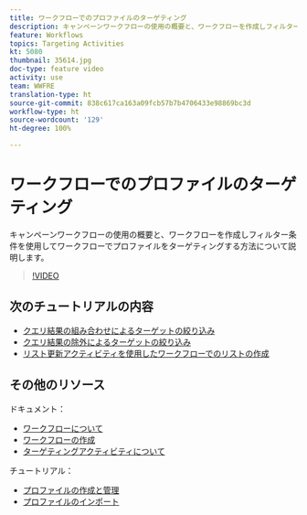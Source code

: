 ```yaml
---
title: ワークフローでのプロファイルのターゲティング
description: キャンペーンワークフローの使用の概要と、ワークフローを作成しフィルター条件を使用してワークフローでプロファイルをターゲティングする方法について説明します。
feature: Workflows
topics: Targeting Activities
kt: 5080
thumbnail: 35614.jpg
doc-type: feature video
activity: use
team: WWFRE
translation-type: ht
source-git-commit: 838c617ca163a09fcb57b7b4706433e98869bc3d
workflow-type: ht
source-wordcount: '129'
ht-degree: 100%

---
```



# ワークフローでのプロファイルのターゲティング

キャンペーンワークフローの使用の概要と、ワークフローを作成しフィルター条件を使用してワークフローでプロファイルをターゲティングする方法について説明します。

>[!VIDEO](https://video.tv.adobe.com/v/35614?quality=12&captions=jpn)

## 次のチュートリアルの内容

* [クエリ結果の組み合わせによるターゲットの絞り込み](/help/automating-with-workflows/refining-targets-by-combining-query-results.md)
* [クエリ結果の除外によるターゲットの絞り込み](/help/automating-with-workflows/refining-targets-by-excluding-query-results.md)
* [リスト更新アクティビティを使用したワークフローでのリストの作成](/help/automating-with-workflows/using-the-update-list-activity.md)

## その他のリソース

ドキュメント：

* [ワークフローについて](https://docs.adobe.com/content/help/ja-JP/campaign-classic/using/automating-with-workflows/introduction/about-workflows.translate.html)
* [ワークフローの作成](https://docs.adobe.com/content/help/ja-JP/campaign-classic-learn/tutorials/getting-started/creating-a-workflow.translate.html)
* [ターゲティングアクティビティについて](https://docs.adobe.com/content/help/ja-JP/campaign-classic/using/automating-with-workflows/targeting-activities/about-targeting-activities.html)

チュートリアル：

* [プロファイルの作成と管理](/help/profile-management/create-and-manage-profiles.md)
* [プロファイルのインポート](/help/data-management/importing-profiles.md)
